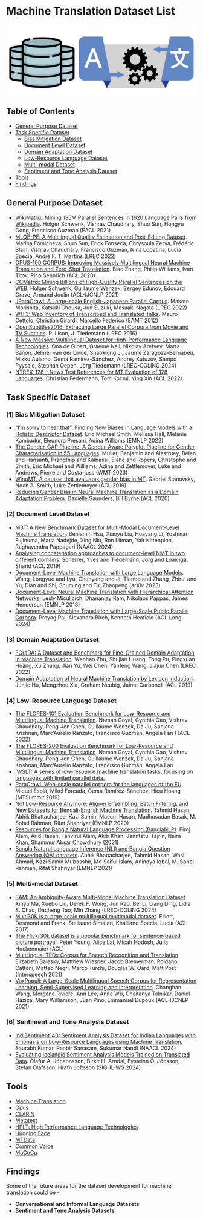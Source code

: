 # Machine Translation Dataset List

![Machine Translation Dataset](assets/mt_figure.png)

<h2>Table of Contents</h2>

* [General Purpose Dataset](#general_dataset)
* [Task Specific Dataset](#task_specific_dataset)
  * [Bias Mitigation Dataset](#bias_mitigation_dataset)
  * [Document Level Dataset](#document_level_dataset)
  * [Domain Adaptation Dataset](#domain_adaptation_dataset)
  * [Low-Resource Language Dataset](#low_resources_dataset)
  * [Multi-modal Dataset](#multi_modal_dataset)
  * [Sentiment and Tone Analysis Dataset](#sentiment_and_tone_analysis_dataset)
* [Tools](#tools)
* [Findings](#findings)

<h2 id="general_dataset">General Purpose Dataset</h2> 

* [WikiMatrix: Mining 135M Parallel Sentences in 1620 Language Pairs from Wikipedia](https://arxiv.org/pdf/1907.05791). Holger Schwenk, Vishrav Chaudhary, Shuo Sun, Hongyu Gong, Francisco Guzmán (EACL 2021)
* [MLQE-PE: A Multilingual Quality Estimation and Post-Editing Dataset](https://aclanthology.org/2022.lrec-1.530/). Marina Fomicheva, Shuo Sun, Erick Fonseca, Chrysoula Zerva, Frédéric Blain, Vishrav Chaudhary, Francisco Guzmán, Nina Lopatina, Lucia Specia, André F. T. Martins (LREC 2022)
* [OPUS-100 CORPUS: Improving Massively Multilingual Neural Machine Translation and Zero-Shot Translation](https://github.com/EdinburghNLP/opus-100-corpus). Biao Zhang, Philip Williams, Ivan Titov, Rico Sennrich (ACL 2020)
* [CCMatrix: Mining Billions of High-Quality Parallel Sentences on the WEB](https://github.com/facebookresearch/LASER/tree/main/tasks/CCMatrix). Holger Schwenk, Guillaume Wenzek, Sergey Edunov, Edouard Grave, Armand Joulin (ACL-IJCNLP 2021)
* [JParaCrawl: A Large-scale English-Japanese Parallel Corpus](https://www.kecl.ntt.co.jp/icl/lirg/jparacrawl/). Makoto Morishita, Katsuki Chousa, Jun Suzuki, Masaaki Nagata (LREC 2022)
* [WIT3: Web Inventory of Transcribed and Translated Talks](https://wit3.fbk.eu/). Mauro Cettolo, Christian Girardi, Marcello Federico (EAMT 2012)
* [OpenSubtitles2016: Extracting Large Parallel Corpora from Movie and TV Subtitles](https://github.com/MiniXC/opensubtitles-dataloader?tab=readme-ov-file). P. Lison, J. Tiedemann (LREC 2016)
* [A New Massive Multilingual Dataset for High-Performance Language Technologies](https://github.com/hplt-project). Ona de Gibert, Graeme Nail, Nikolay Arefyev, Marta Bañón, Jelmer van der Linde, Shaoxiong Ji, Jaume Zaragoza-Bernabeu, Mikko Aulamo, Gema Ramírez-Sánchez, Andrey Kutuzov, Sampo Pyysalo, Stephan Oepen, Jörg Tiedemann (LREC-COLING 2024)
* [NTREX-128 – News Test References for MT Evaluation of 128 Languages](https://github.com/MicrosoftTranslator/NTREX). Christian Federmann, Tom Kocmi, Ying Xin (ACL 2022)


<h2 id="task_specific_dataset">Task Specific Dataset</h2> 
<h3 id="bias_mitigation_dataset"> [1] Bias Mitigation Dataset </h3>

* [“I’m sorry to hear that”: Finding New Biases in Language Models with a Holistic Descriptor Dataset](https://arxiv.org/abs/2205.09209). Eric Michael Smith, Melissa Hall, Melanie Kambadur, Eleonora Presani, Adina Williams (EMNLP 2022)
* [The Gender-GAP Pipeline: A Gender-Aware Polyglot Pipeline for Gender Characterisation in 55 Languages](https://github.com/facebookresearch/ResponsibleNLP/tree/main/gender_gap_pipeline). Muller, Benjamin and Alastruey, Belen and Hansanti, Prangthip and Kalbassi, Elahe and Ropers, Christophe and Smith, Eric Michael and Williams, Adina and Zettlemoyer, Luke and Andrews, Pierre and Costa-juss (WMT 2023)
* [WinoMT: A dataset that evaluates gender bias in MT](https://github.com/gabrielStanovsky/mt_gender). Gabriel Stanovsky, Noah A. Smith, Luke Zettlemoyer (ACL 2019)
* [Reducing Gender Bias in Neural Machine Translation as a Domain Adaptation Problem](https://github.com/DCSaunders/gender-debias). Danielle Saunders, Bill Byrne (ACL 2020)

<h3 id="document_level_dataset"> [2] Document Level Dataset </h3>

* [M3T: A New Benchmark Dataset for Multi-Modal Document-Level Machine Translation](https://github.com/amazon-science/m3t-multi-modal-translation-bench). Benjamin Hsu, Xiaoyu Liu, Huayang Li, Yoshinari Fujinuma, Maria Nadejde, Xing Niu, Ron Litman, Yair Kittenplon, Raghavendra Pappagari (NAACL 2024)
* [Analysing concatenation approaches to document-level NMT in two different domains](https://github.com/Helsinki-NLP/doclevel-MT-benchmark?tab=readme-ov-file). Scherrer, Yves and Tiedemann, Jorg and Loaiciga, Sharid (ACL 2019)
* [Document-Level Machine Translation with Large Language Models](https://github.com/longyuewangdcu/Document-MT-LLM). Wang, Longyue and Lyu, Chenyang and Ji, Tianbo and Zhang, Zhirui and Yu, Dian and Shi, Shuming and Tu, Zhaopeng (arXiv 2023)
* [Document-Level Neural Machine Translation with Hierarchical Attention Networks](https://github.com/idiap/HAN_NMT?tab=readme-ov-file). Lesly Miculicich, Dhananjay Ram, Nikolaos Pappas, James Henderson (EMNLP 2018)
* [Document-Level Machine Translation with Large-Scale Public Parallel Corpora](https://github.com/Proyag/ParaCrawl-Context). Proyag Pal, Alexandra Birch, Kenneth Heafield (ACL Long 2024)

<h3 id="domain_adaptation_dataset"> [3] Domain Adaptation Dataset </h3>

* [FGraDA: A Dataset and Benchmark for Fine-Grained Domain Adaptation in Machine Translation](https://github.com/NJUNLP/FGraDA?tab=readme-ov-file). Wenhao Zhu, Shujian Huang, Tong Pu, Pingxuan Huang, Xu Zhang, Jian Yu, Wei Chen, Yanfeng Wang, Jiajun Chen (LREC 2022)
* [Domain Adaptation of Neural Machine Translation by Lexicon Induction](https://github.com/JunjieHu/dali?tab=readme-ov-file). Junjie Hu, Mengzhou Xia, Graham Neubig, Jaime Carbonell (ACL 2019)

<h3 id="low_resources_dataset"> [4] Low-Resource Language Dataset </h3>

* [The FLORES-101 Evaluation Benchmark for Low-Resource and Multilingual Machine Translation](https://aclanthology.org/2022.tacl-1.30/). Naman Goyal, Cynthia Gao, Vishrav Chaudhary, Peng-Jen Chen, Guillaume Wenzek, Da Ju, Sanjana Krishnan, Marc’Aurelio Ranzato, Francisco Guzmán, Angela Fan (TACL 2022)
* [The FLORES-200 Evaluation Benchmark for Low-Resource and Multilingual Machine Translation](https://github.com/facebookresearch/flores/blob/main/flores200/README.md). Naman Goyal, Cynthia Gao, Vishrav Chaudhary, Peng-Jen Chen, Guillaume Wenzek, Da Ju, Sanjana Krishnan, Marc’Aurelio Ranzato, Francisco Guzmán, Angela Fan
* [IWSLT: A series of low-resource machine translation tasks, focusing on languages with limited parallel data.](https://iwslt.org/2021/low-resource)
* [ParaCrawl: Web-scale parallel corpora for the languages of the EU](https://paracrawl.eu/). Miquel Esplà, Mikel Forcada, Gema Ramírez-Sánchez, Hieu Hoang (MTSummit 2019)
* [Not Low-Resource Anymore: Aligner Ensembling, Batch Filtering, and New Datasets for Bengali-English Machine Translation](https://huggingface.co/datasets/csebuetnlp/BanglaNMT). Tahmid Hasan, Abhik Bhattacharjee, Kazi Samin, Masum Hasan, Madhusudan Basak, M. Sohel Rahman, Rifat Shahriyar (EMNLP 2020)
* [Resources for Bangla Natural Language Processing (BanglaNLP)](https://github.com/banglanlp/bnlp-resources?tab=readme-ov-file). Firoj Alam, Arid Hasan, Tanvirul Alam, Akib Khan, Janntatul Tajrin, Naira Khan, Shammur Absar Chowdhury (2021)
* [Bangla Natural Language Inference (NLI) and Bangla Question Answering (QA) datasets](https://github.com/csebuetnlp/banglabert). Abhik Bhattacharjee, Tahmid Hasan, Wasi Ahmad, Kazi Samin Mubasshir, Md Saiful Islam, Anindya Iqbal, M. Sohel Rahman, Rifat Shahriyar (EMNLP 2021)
 
<h3 id="multi_modal_dataset"> [5] Multi-modal Dataset </h3>

* [3AM: An Ambiguity-Aware Multi-Modal Machine Translation Dataset](https://aclanthology.org/2024.lrec-main.1/). Xinyu Ma, Xuebo Liu, Derek F. Wong, Jun Rao, Bei Li, Liang Ding, Lidia S. Chao, Dacheng Tao, Min Zhang (LREC-COLING 2024)
* [Multi30K is a large-scale multilingual multimodal dataset](https://github.com/multi30k/dataset?tab=readme-ov-file). Elliott, Desmond	and Frank, Stellaand Sima'an, Khaliland Specia, Lucia (ACL 2017)
* [The Flickr30k dataset is a popular benchmark for sentence-based picture portrayal](https://www.kaggle.com/datasets/eeshawn/flickr30k). Peter Young, Alice Lai, Micah Hodosh, Julia Hockenmaier (ACL)
* [Multilingual TEDx Corpus for Speech Recognition and Translation](https://www.openslr.org/100/). Elizabeth Salesky, Matthew Wiesner, Jacob Bremerman, Roldano Cattoni, Matteo Negri, Marco Turchi, Douglas W. Oard, Matt Post (Interspeech 2021)
* [VoxPopuli: A Large-Scale Multilingual Speech Corpus for Representation Learning, Semi-Supervised Learning and Interpretation](https://github.com/facebookresearch/voxpopuli). Changhan Wang, Morgane Riviere, Ann Lee, Anne Wu, Chaitanya Talnikar, Daniel Haziza, Mary Williamson, Juan Pino, Emmanuel Dupoux (ACL-IJCNLP 2021)

<h3 id="sentiment_and_tone_analysis_dataset"> [6] Sentiment and Tone Analysis Dataset </h3>

* [IndiSentiment140: Sentiment Analysis Dataset for Indian Languages with Emphasis on Low-Resource Languages using Machine Translation](https://www.iitg.ac.in/cseweb/osint/resourcess.php). Saurabh Kumar, Ranbir Sanasam, Sukumar Nandi (NAACL 2024)
* [Evaluating Icelandic Sentiment Analysis Models Trained on Translated Data](https://github.com/cadia-lvl/sentiment-analysis). Ólafur A. Jóhannsson, Birkir H. Arndal, Eysteinn Ö. Jónsson, Stefan Olafsson, Hrafn Loftsson (SIGUL-WS 2024)

<h2 id="tools">Tools</h2> 

* [Machine Translation](https://machinetranslate.org/parallel-data)
* [Opus](https://opus.nlpl.eu/)
* [CLARIN](https://www.clarin.eu/resource-families/parallel-corpora)
* [Metatext](https://metatext.io/datasets-list/translation-task)
* [HPLT: High Performance Language Technologies](https://hplt-project.org/)
* [Hugging Face](https://huggingface.co/datasets?task_categories=task_categories:translation)
* [MTData](https://github.com/thammegowda/mtdata)
* [Common Voice](https://commonvoice.mozilla.org/en/datasets)
* [MaCoCu](https://macocu.eu/)

<h2 id="findings">Findings</h2>

Some of the future areas for the dataset development for machine translation could be - 
- **Conversational and Informal Language Datasets**
- **Sentiment and Tone Analysis Datasets**

